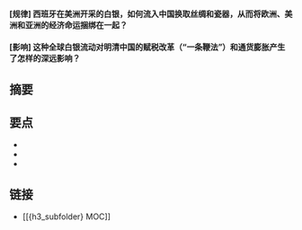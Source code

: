 #### [规律] 西班牙在美洲开采的白银，如何流入中国换取丝绸和瓷器，从而将欧洲、美洲和亚洲的经济命运捆绑在一起？


#### [影响] 这种全球白银流动对明清中国的赋税改革（“一条鞭法”）和通货膨胀产生了怎样的深远影响？


## 摘要


## 要点

- 
- 
- 

## 链接

- [[{h3_subfolder} MOC]]
